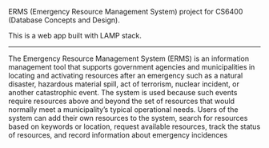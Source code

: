 ERMS (Emergency Resource Management System) project for CS6400 (Database Concepts and Design).

This is a web app built with LAMP stack.

----

The Emergency Resource Management System (ERMS) is an information management tool
that supports government agencies and municipalities in locating and activating resources
after an emergency such as a natural disaster, hazardous material spill, act of terrorism,
nuclear incident, or another catastrophic event. The system is used because such events
require resources above and beyond the set of resources that would normally meet a
municipality’s typical operational needs. Users of the system can add their own resources to
the system, search for resources based on keywords or location, request available resources,
track the status of resources, and record information about emergency incidences
